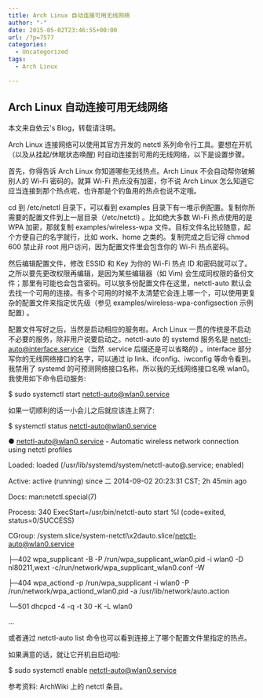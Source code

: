 ```yaml
---
title: Arch Linux 自动连接可用无线网络
author: "-"
date: 2015-05-02T23:46:55+00:00
url: /?p=7577
categories:
  - Uncategorized
tags:
  - Arch Linux

---
```

## Arch Linux 自动连接可用无线网络
本文来自依云's Blog，转载请注明。

Arch Linux 连接网络可以使用其官方开发的 netctl 系列命令行工具。要想在开机（以及从挂起/休眠状态唤醒) 时自动连接到可用的无线网络，以下是设置步骤。

首先，你得告诉 Arch Linux 你知道哪些无线热点。Arch Linux 不会自动帮你破解别人的 Wi-Fi 密码的。就算 Wi-Fi 热点没有加密，你不说 Arch Linux 怎么知道它应当连接到那个热点呢，也许那是个钓鱼用的热点也说不定哦。

cd 到 /etc/netctl 目录下，可以看到 examples 目录下有一堆示例配置。复制你所需要的配置文件到上一层目录（/etc/netctl) 。比如绝大多数 Wi-Fi 热点使用的是 WPA 加密，那就复制 examples/wireless-wpa 文件。目标文件名比较随意，起个方便自己的名字就行，比如 work、home 之类的。复制完成之后记得 chmod 600 禁止非 root 用户访问，因为配置文件里会包含你的 Wi-Fi 热点密码。

然后编辑配置文件，修改 ESSID 和 Key 为你的 Wi-Fi 热点 ID 和密码就可以了。之所以要先更改权限再编辑，是因为某些编辑器（如 Vim) 会生成同权限的备份文件；那里有可能也会包含密码。可以放多份配置文件在这里，netctl-auto 默认会去找一个可用的连接。有多个可用的时候不太清楚它会连上哪一个，可以使用更复杂的配置文件来指定优先级（参见 examples/wireless-wpa-configsection 示例配置) 。

配置文件写好之后，当然是启动相应的服务啦。Arch Linux 一贯的传统是不启动不必要的服务，除非用户说要启动之。netctl-auto 的 systemd 服务名是 netctl-auto@interface.service（当然 .service 后缀还是可以省略的) 。interface 部分写你的无线网络接口的名字，可以通过 ip link、ifconfig、iwconfig 等命令看到。我禁用了 systemd 的可预测网络接口名称，所以我的无线网络接口名唤 wlan0。我使用如下命令启动服务: 
  
$ sudo systemctl start netctl-auto@wlan0.service
  
如果一切顺利的话一小会儿之后就应该连上网了: 
  
$ systemctl status netctl-auto@wlan0.service
  
● netctl-auto@wlan0.service - Automatic wireless network connection using netctl profiles
  
Loaded: loaded (/usr/lib/systemd/system/netctl-auto@.service; enabled)
  
Active: active (running) since 二 2014-09-02 20:23:31 CST; 2h 45min ago
  
Docs: man:netctl.special(7)
  
Process: 340 ExecStart=/usr/bin/netctl-auto start %I (code=exited, status=0/SUCCESS)
  
CGroup: /system.slice/system-netctl\x2dauto.slice/netctl-auto@wlan0.service
  
├─402 wpa_supplicant -B -P /run/wpa_supplicant_wlan0.pid -i wlan0 -D nl80211,wext -c/run/network/wpa_supplicant_wlan0.conf -W
  
├─404 wpa_actiond -p /run/wpa_supplicant -i wlan0 -P /run/network/wpa_actiond_wlan0.pid -a /usr/lib/network/auto.action
  
└─501 dhcpcd -4 -q -t 30 -K -L wlan0
  
...
  
或者通过 netctl-auto list 命令也可以看到连接上了哪个配置文件里指定的热点。

如果满意的话，就让它开机自启动啦: 
  
$ sudo systemctl enable netctl-auto@wlan0.service
  
参考资料: ArchWiki 上的 netctl 条目。